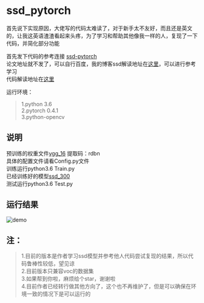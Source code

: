 # ssd_pytorch  
首先说下实现原因，大佬写的代码太难读了，对于新手太不友好，而且还是英文的，让我这英语渣渣看起来头疼，为了学习和帮助其他像我一样的人，复现了一下代码，并简化部分功能  
  
首先发下代码的参考连接 [ssd-pytorch](https://github.com/amdegroot/ssd.pytorch)  
论文地址就不发了，可以自行百度，我的博客ssd解读地址在[这里](https://www.cnblogs.com/cmai/p/10076050.html)，可以进行参考学习  
代码解读地址在[这里](https://www.cnblogs.com/cmai/p/10080005.html)  
  
运行环境：  
>1.python 3.6  
>2.pytorch 0.4.1  
>3.python-opencv  
  
## 说明  
预训练的权重文件[vgg_16](https://pan.baidu.com/s/1t_kd5YfdFHlzIiLWlYNjIQ ) 提取码：rdbn  
具体的配置文件请看Config.py文件  
训练运行python3.6 Train.py  
已经训练好的模型[ssd_300](https://pan.baidu.com/s/14UX4hi9l-vJhVaBFX-HXYQ)  
测试运行python3.6 Test.py  
  
## 运行结果  
![demo](https://github.com/acm5656/ssd_pytorch/blob/master/result.jpg)
  
## 注：  
>1.目前的版本是作者学习ssd模型并参考他人代码尝试复现的结果，所以代码鲁棒性较低，望见谅  
>2.目前版本只兼容voc的数据集  
>3.如果帮到你啦，麻烦给个star，谢谢啦  
>4.目前作者已经转行做其他方向了，这个也不再维护了，但是可以确保在环境一致的情况下是可以运行的


